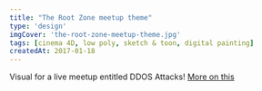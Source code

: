 ```yaml
---
title: "The Root Zone meetup theme"
type: 'design'
imgCover: 'the-root-zone-meetup-theme.jpg'
tags: [cinema 4D, low poly, sketch & toon, digital painting]
createdAt: 2017-01-18
---
```

Visual for a live meetup entitled DDOS Attacks! [More on this](https://www.gandi.net/news/en/2017-03-16/11103-the_root_zone_ddos_attacks/)
<!--more-->